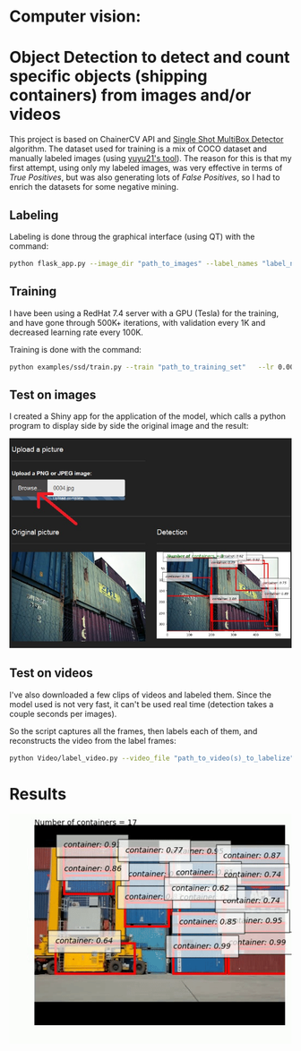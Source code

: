 # Computer vision: 
# Object Detection to detect and count specific objects (shipping containers) from images and/or videos

This project is based on ChainerCV API and [Single Shot MultiBox Detector](https://github.com/chainer/chainercv/tree/master/examples/ssd) algorithm.
The dataset used for training is a mix of COCO dataset and manually labeled images (using [yuyu21's tool](https://github.com/yuyu2172/image-labelling-tool)). The reason for this is that my first attempt, using only my labeled images, was very effective in terms of *True Positives*, but was also generating lots of *False Positives*, so I had to enrich the datasets for some negative mining.

## Labeling
Labeling is done throug the graphical interface (using QT) with the command:
```bash
python flask_app.py --image_dir "path_to_images" --label_names "label_names_coco_container.yml" --file_ext jpg
```

## Training
I have been using a RedHat 7.4 server with a GPU (Tesla) for the training, and have gone through 500K+ iterations, with validation every 1K and decreased learning rate every 100K.

Training is done with the command:

```bash
python examples/ssd/train.py --train "path_to_training_set"   --lr 0.0001 --step_size 100000  --val "path_to_validation_set"   --label label_names_coco_container.yml    --out models/ --gpu 0 --loaderjob 10   --iteration 1000000 --val_iteration 1000
```

## Test on images
I created a Shiny app for the application of the model, which calls a python program to display side by side the original image and the result:

![shiny_demo](https://github.com/LaurentBerder/container_detection/blob/master/shiny_demo.png "Shiny app")

## Test on videos
I've also downloaded a few clips of videos and labeled them. Since the model used is not very fast, it can't be used real time (detection takes a couple seconds per images).

So the script captures all the frames, then labels each of them, and reconstructs the video from the label frames:

```bash
python Video/label_video.py --video_file "path_to_video(s)_to_labelize"
```

# Results
![Result_video](https://github.com/LaurentBerder/container_detection/blob/master/video_result.gif "Result video")
